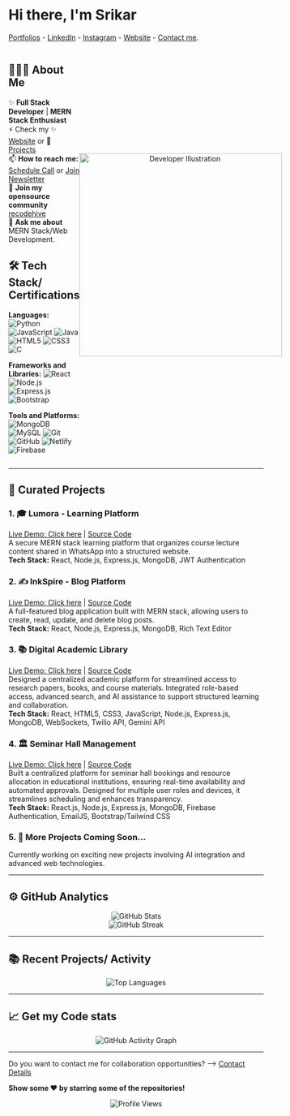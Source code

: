 # Hi there, I'm Srikar

[Portfolios](https://www.linkedin.com/in/srikar-janjirala/) - [LinkedIn](https://www.linkedin.com/in/srikar-janjirala/) - [Instagram](https://www.instagram.com/srikar_janjirala) - [Website](#) - [Contact me](mailto:srikar.janjirala@gmail.com).

<div style="display: flex; align-items: center; justify-content: space-between;">

<div style="flex: 1;">

## 👨🏻‍💻 **About Me**
✨ **Full Stack Developer** | **MERN Stack Enthusiast**  
⚡ Check my ✨ [Website](#) or 🌱 [Projects](#projects)  
📫 **How to reach me:** [Schedule Call](#) or [Join Newsletter](#)  
👯 **Join my opensource community** [recodehive](#)  
💬 **Ask me about** MERN Stack/Web Development.

## 🛠 **Tech Stack/ Certifications**

**Languages:**
![Python](https://img.shields.io/badge/Python-3776AB?style=flat&logo=python&logoColor=white)
![JavaScript](https://img.shields.io/badge/JavaScript-F7DF1E?style=flat&logo=javascript&logoColor=black)
![Java](https://img.shields.io/badge/Java-ED8B00?style=flat&logo=java&logoColor=white)
![HTML5](https://img.shields.io/badge/HTML5-E34F26?style=flat&logo=html5&logoColor=white)
![CSS3](https://img.shields.io/badge/CSS3-1572B6?style=flat&logo=css3&logoColor=white)
![C](https://img.shields.io/badge/C-00599C?style=flat&logo=c&logoColor=white)

**Frameworks and Libraries:**
![React](https://img.shields.io/badge/React-61DAFB?style=flat&logo=react&logoColor=black)
![Node.js](https://img.shields.io/badge/Node.js-339933?style=flat&logo=node.js&logoColor=white)
![Express.js](https://img.shields.io/badge/Express.js-000000?style=flat&logo=express&logoColor=white)
![Bootstrap](https://img.shields.io/badge/Bootstrap-563D7C?style=flat&logo=bootstrap&logoColor=white)

**Tools and Platforms:**
![MongoDB](https://img.shields.io/badge/MongoDB-47A248?style=flat&logo=mongodb&logoColor=white)
![MySQL](https://img.shields.io/badge/MySQL-4479A1?style=flat&logo=mysql&logoColor=white)
![Git](https://img.shields.io/badge/Git-F05032?style=flat&logo=git&logoColor=white)
![GitHub](https://img.shields.io/badge/GitHub-181717?style=flat&logo=github&logoColor=white)
![Netlify](https://img.shields.io/badge/Netlify-00C7B7?style=flat&logo=netlify&logoColor=white)
![Firebase](https://img.shields.io/badge/Firebase-FFCA28?style=flat&logo=firebase&logoColor=black)

</div>

<div style="flex: 1; text-align: center;">
<img src="https://raw.githubusercontent.com/sanjay-kv/sanjay-kv/main/Assets/illustration.png" alt="Developer Illustration" width="400"/>
</div>

</div>

---

## 📝 **Curated Projects**

### 1. **🎓 Lumora - Learning Platform**
[Live Demo: Click here](https://lumora-web.netlify.app/) | [Source Code](#)  
A secure MERN stack learning platform that organizes course lecture content shared in WhatsApp into a structured website.  
**Tech Stack:** React, Node.js, Express.js, MongoDB, JWT Authentication

### 2. **✍️ InkSpire - Blog Platform**
[Live Demo: Click here](https://inkspire-blog.netlify.app/) | [Source Code](#)  
A full-featured blog application built with MERN stack, allowing users to create, read, update, and delete blog posts.  
**Tech Stack:** React, Node.js, Express.js, MongoDB, Rich Text Editor

### 3. **📚 Digital Academic Library**
[Live Demo: Click here](#) | [Source Code](#)  
Designed a centralized academic platform for streamlined access to research papers, books, and course materials. Integrated role-based access, advanced search, and AI assistance to support structured learning and collaboration.  
**Tech Stack:** React, HTML5, CSS3, JavaScript, Node.js, Express.js, MongoDB, WebSockets, Twilio API, Gemini API

### 4. **🏛️ Seminar Hall Management**
[Live Demo: Click here](#) | [Source Code](#)  
Built a centralized platform for seminar hall bookings and resource allocation in educational institutions, ensuring real-time availability and automated approvals. Designed for multiple user roles and devices, it streamlines scheduling and enhances transparency.  
**Tech Stack:** React.js, Node.js, Express.js, MongoDB, Firebase Authentication, EmailJS, Bootstrap/Tailwind CSS

### 5. **🔗 More Projects Coming Soon...**
Currently working on exciting new projects involving AI integration and advanced web technologies.

---

## ⚙️ **GitHub Analytics**

<div align="center">
  <img src="https://github-readme-stats.vercel.app/api?username=YOUR_GITHUB_USERNAME&show_icons=true&theme=dark&hide_border=true&bg_color=0D1117&title_color=6B7280&text_color=9CA3AF&icon_color=6B7280" alt="GitHub Stats" />
</div>

<div align="center">
  <img src="https://github-readme-streak-stats.herokuapp.com/?user=YOUR_GITHUB_USERNAME&theme=dark&hide_border=true&background=0D1117&stroke=6B7280&ring=6B7280&fire=6B7280&currStreakLabel=6B7280" alt="GitHub Streak" />
</div>

---

## 📚 **Recent Projects/ Activity**

<div align="center">
  <img src="https://github-readme-stats.vercel.app/api/top-langs/?username=YOUR_GITHUB_USERNAME&layout=compact&theme=dark&hide_border=true&bg_color=0D1117&title_color=6B7280&text_color=9CA3AF" alt="Top Languages" />
</div>

---

## 📈 **Get my Code stats**

<div align="center">
  <img src="https://github-readme-activity-graph.vercel.app/graph?username=YOUR_GITHUB_USERNAME&theme=react-dark&hide_border=true&bg_color=0D1117&color=6B7280&line=6B7280&point=9CA3AF" alt="GitHub Activity Graph" />
</div>

---

Do you want to contact me for collaboration opportunities? ⟶ [Contact Details](mailto:srikar.janjirala@gmail.com)

**Show some ❤️ by starring some of the repositories!**

<div align="center">
  <img src="https://komarev.com/ghpvc/?username=YOUR_GITHUB_USERNAME&color=6B7280&style=flat" alt="Profile Views" />
</div>
